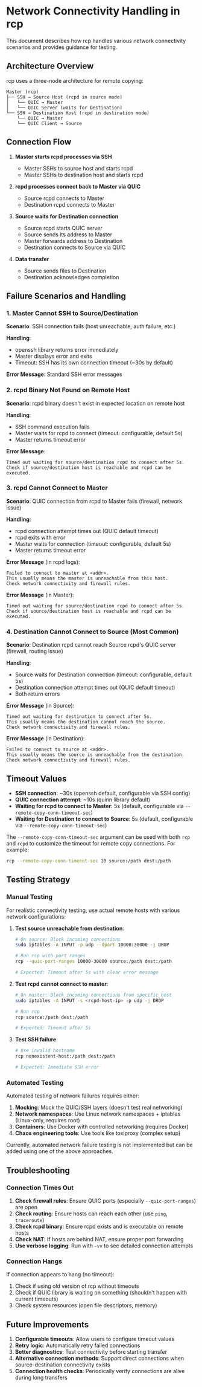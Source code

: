 # Network Connectivity Handling in rcp

This document describes how rcp handles various network connectivity scenarios and provides guidance for testing.

## Architecture Overview

rcp uses a three-node architecture for remote copying:

```
Master (rcp)
├── SSH → Source Host (rcpd in source mode)
│   └── QUIC → Master
│   └── QUIC Server (waits for Destination)
└── SSH → Destination Host (rcpd in destination mode)
    └── QUIC → Master
    └── QUIC Client → Source
```

## Connection Flow

1. **Master starts rcpd processes via SSH**
   - Master SSHs to source host and starts rcpd
   - Master SSHs to destination host and starts rcpd

2. **rcpd processes connect back to Master via QUIC**
   - Source rcpd connects to Master
   - Destination rcpd connects to Master

3. **Source waits for Destination connection**
   - Source rcpd starts QUIC server
   - Source sends its address to Master
   - Master forwards address to Destination
   - Destination connects to Source via QUIC

4. **Data transfer**
   - Source sends files to Destination
   - Destination acknowledges completion

## Failure Scenarios and Handling

### 1. Master Cannot SSH to Source/Destination

**Scenario**: SSH connection fails (host unreachable, auth failure, etc.)

**Handling**:
- openssh library returns error immediately
- Master displays error and exits
- Timeout: SSH has its own connection timeout (~30s by default)

**Error Message**: Standard SSH error messages

### 2. rcpd Binary Not Found on Remote Host

**Scenario**: rcpd binary doesn't exist in expected location on remote host

**Handling**:
- SSH command execution fails
- Master waits for rcpd to connect (timeout: configurable, default 5s)
- Master returns timeout error

**Error Message**:
```
Timed out waiting for source/destination rcpd to connect after 5s.
Check if source/destination host is reachable and rcpd can be executed.
```

### 3. rcpd Cannot Connect to Master

**Scenario**: QUIC connection from rcpd to Master fails (firewall, network issue)

**Handling**:
- rcpd connection attempt times out (QUIC default timeout)
- rcpd exits with error
- Master waits for connection (timeout: configurable, default 5s)
- Master returns timeout error

**Error Message** (in rcpd logs):
```
Failed to connect to master at <addr>.
This usually means the master is unreachable from this host.
Check network connectivity and firewall rules.
```

**Error Message** (in Master):
```
Timed out waiting for source/destination rcpd to connect after 5s.
Check if source/destination host is reachable and rcpd can be executed.
```

### 4. Destination Cannot Connect to Source (**Most Common**)

**Scenario**: Destination rcpd cannot reach Source rcpd's QUIC server (firewall, routing issue)

**Handling**:
- Source waits for Destination connection (timeout: configurable, default 5s)
- Destination connection attempt times out (QUIC default timeout)
- Both return errors

**Error Message** (in Source):
```
Timed out waiting for destination to connect after 5s.
This usually means the destination cannot reach the source.
Check network connectivity and firewall rules.
```

**Error Message** (in Destination):
```
Failed to connect to source at <addr>.
This usually means the source is unreachable from the destination.
Check network connectivity and firewall rules.
```

## Timeout Values

- **SSH connection**: ~30s (openssh default, configurable via SSH config)
- **QUIC connection attempt**: ~10s (quinn library default)
- **Waiting for rcpd to connect to Master**: 5s (default, configurable via `--remote-copy-conn-timeout-sec`)
- **Waiting for Destination to connect to Source**: 5s (default, configurable via `--remote-copy-conn-timeout-sec`)

The `--remote-copy-conn-timeout-sec` argument can be used with both `rcp` and `rcpd` to customize the timeout for remote copy connections. For example:

```bash
rcp --remote-copy-conn-timeout-sec 10 source:/path dest:/path
```

## Testing Strategy

### Manual Testing

For realistic connectivity testing, use actual remote hosts with various network configurations:

1. **Test source unreachable from destination**:
   ```bash
   # On source: Block incoming connections
   sudo iptables -A INPUT -p udp --dport 10000:30000 -j DROP

   # Run rcp with port ranges
   rcp --quic-port-ranges 10000-30000 source:/path dest:/path

   # Expected: Timeout after 5s with clear error message
   ```

2. **Test rcpd cannot connect to master**:
   ```bash
   # On master: Block incoming connections from specific host
   sudo iptables -A INPUT -s <rcpd-host-ip> -p udp -j DROP

   # Run rcp
   rcp source:/path dest:/path

   # Expected: Timeout after 5s
   ```

3. **Test SSH failure**:
   ```bash
   # Use invalid hostname
   rcp nonexistent-host:/path dest:/path

   # Expected: Immediate SSH error
   ```

### Automated Testing

Automated testing of network failures requires either:

1. **Mocking**: Mock the QUIC/SSH layers (doesn't test real networking)
2. **Network namespaces**: Use Linux network namespaces + iptables (Linux-only, requires root)
3. **Containers**: Use Docker with controlled networking (requires Docker)
4. **Chaos engineering tools**: Use tools like toxiproxy (complex setup)

Currently, automated network failure testing is not implemented but can be added using one of the above approaches.

## Troubleshooting

### Connection Times Out

1. **Check firewall rules**: Ensure QUIC ports (especially `--quic-port-ranges`) are open
2. **Check routing**: Ensure hosts can reach each other (use `ping`, `traceroute`)
3. **Check rcpd binary**: Ensure rcpd exists and is executable on remote hosts
4. **Check NAT**: If hosts are behind NAT, ensure proper port forwarding
5. **Use verbose logging**: Run with `-vv` to see detailed connection attempts

### Connection Hangs

If connection appears to hang (no timeout):
1. Check if using old version of rcp without timeouts
2. Check if QUIC library is waiting on something (shouldn't happen with current timeouts)
3. Check system resources (open file descriptors, memory)

## Future Improvements

1. **Configurable timeouts**: Allow users to configure timeout values
2. **Retry logic**: Automatically retry failed connections
3. **Better diagnostics**: Test connectivity before starting transfer
4. **Alternative connection methods**: Support direct connections when source-destination connectivity exists
5. **Connection health checks**: Periodically verify connections are alive during long transfers
